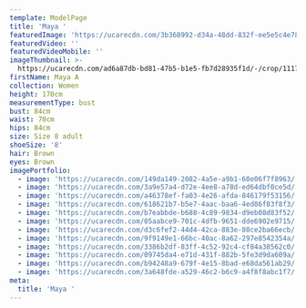 ```yaml
---
template: ModelPage
title: 'Maya '
featuredImage: 'https://ucarecdn.com/3b368992-d34a-48dd-832f-ee5e5c4e7879/'
featuredVideo: ''
featuredVideoMobile: ''
imageThumbnail: >-
  https://ucarecdn.com/ad6a87db-bd81-47b5-b1e5-fb7d28935f1d/-/crop/1117x1561/279,264/-/preview/
firstName: Maya A
collection: Women
height: 170cm
measurementType: bust
bust: 84cm
waist: 70cm
hips: 84cm
size: Size 8 adult
shoeSize: '8'
hair: Brown
eyes: Brown
imagePortfolio:
  - image: 'https://ucarecdn.com/149da149-2082-4a5e-a9b1-60e06f7f8963/'
  - image: 'https://ucarecdn.com/3a9e57a4-d72e-4ee8-a78d-ed64dbf0ce5d/'
  - image: 'https://ucarecdn.com/a46378ef-fa03-4e26-afda-846179f53156/'
  - image: 'https://ucarecdn.com/618621b7-b5e7-4aac-baa6-4ed86f83f8f3/'
  - image: 'https://ucarecdn.com/b7eabbde-b688-4c89-9834-d9eb08d83f52/'
  - image: 'https://ucarecdn.com/05aabce9-701c-4dfb-9651-dde6902e9715/'
  - image: 'https://ucarecdn.com/d3c6fef2-44d4-42ca-883e-80ce2ba66ecb/'
  - image: 'https://ucarecdn.com/9f9149e1-66bc-40ac-8a62-297e8542354a/'
  - image: 'https://ucarecdn.com/3386b2df-83ff-4c52-92c4-cf84a38562c0/'
  - image: 'https://ucarecdn.com/09745da4-e71d-431f-882b-5fe3d9da609a/'
  - image: 'https://ucarecdn.com/b94248a9-679f-4e15-8bad-e68da561ab29/'
  - image: 'https://ucarecdn.com/3a648fde-a529-46c2-b6c9-a4f8f8abc1f7/'
meta:
  title: 'Maya '
---
```


